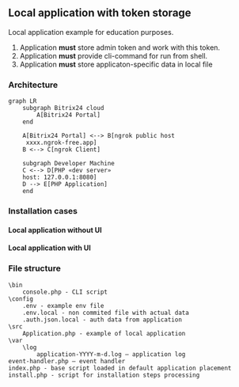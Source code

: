 ## Local application with token storage
Local application example for education purposes.

1. Application **must** store admin token and work with this token.
2. Application **must** provide cli-command for run from shell.
3. Application **must** store applicaton-specific data in local file

### Architecture
```mermaid
graph LR
    subgraph Bitrix24 cloud
        A[Bitrix24 Portal] 
    end
    
    A[Bitrix24 Portal] <--> B[ngrok public host
     xxxx.ngrok-free.app]
    B <--> C[ngrok Client]
    
    subgraph Developer Machine 
    C <--> D[PHP «dev server» 
    host: 127.0.0.1:8080]
    D --> E[PHP Application]
    end
```
### Installation cases

#### Local application without UI


#### Local application with UI

### File structure
```
\bin
    console.php - CLI script
\config
    .env - example env file
    .env.local - non commited file with actual data
    .auth.json.local - auth data from application
\src
    Application.php - example of local application
\var
    \log
        application-YYYY-m-d.log – application log
event-handler.php – event handler           
index.php - base script loaded in default application placement
install.php - script for installation steps processing 
```


